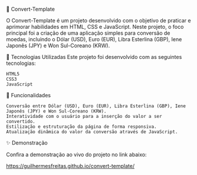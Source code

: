 💸 Convert-Template

O Convert-Template é um projeto desenvolvido com o objetivo de praticar e aprimorar habilidades em HTML, CSS e JavaScript. Neste projeto, o foco principal foi a criação de uma aplicação simples para conversão de moedas, incluindo o Dólar (USD), Euro (EUR), Libra Esterlina (GBP), Iene Japonês (JPY) e Won Sul-Coreano (KRW).

🚀 Tecnologias Utilizadas Este projeto foi desenvolvido com as seguintes tecnologias:

    HTML5
    CSS3
    JavaScript

🔧 Funcionalidades

    Conversão entre Dólar (USD), Euro (EUR), Libra Esterlina (GBP), Iene Japonês (JPY) e Won Sul-Coreano (KRW).
    Interatividade com o usuário para a inserção do valor a ser convertido.
    Estilização e estruturação da página de forma responsiva.
    Atualização dinâmica do valor da conversão através de JavaScript.

✨ Demonstração

Confira a demonstração ao vivo do projeto no link abaixo:

https://guilhermesfreitas.github.io/convert-template/

